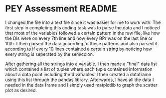 # PEY Assessment README

I changed the file into a text file since it was easier for me to work with.
The first step in completing this coding task was to parse the data and I noticed that most of the variables followed a certain pattern in the raw file, like how the DIs were on every 7th line and how every BPr was on the last line or 10th.
I then parsed the data according to these patterns and also parsed it according to if every 10 lines contained a certain string by noticing how every string is seperated by the semicolon.

After gathering all the strings into a variable, I then made a "final" data list which contained a list of tuples where each tuple contained information about a data point including the 4 variables.
I then created a dataframe using this list through the pandas library. Afterwards, I have all the data I needed in the data frame and I simply used matplotlib to graph the scatter plot as desired.